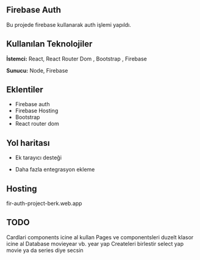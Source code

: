 ## Firebase Auth

Bu projede firebase kullanarak auth işlemi yapıldı.

## Kullanılan Teknolojiler

**İstemci:** React, React Router Dom , Bootstrap , Firebase

**Sunucu:** Node, Firebase

## Eklentiler

- Firebase auth
- Firebase Hosting
- Bootstrap
- React router dom

## Yol haritası

- Ek tarayıcı desteği

- Daha fazla entegrasyon ekleme

## Hosting

fir-auth-project-berk.web.app

## TODO

Cardlari components icine al kullan
Pages ve componentsleri duzelt klasor icine al
Database movieyear vb. year yap
Createleri birlestir select yap movie ya da series diye secsin
